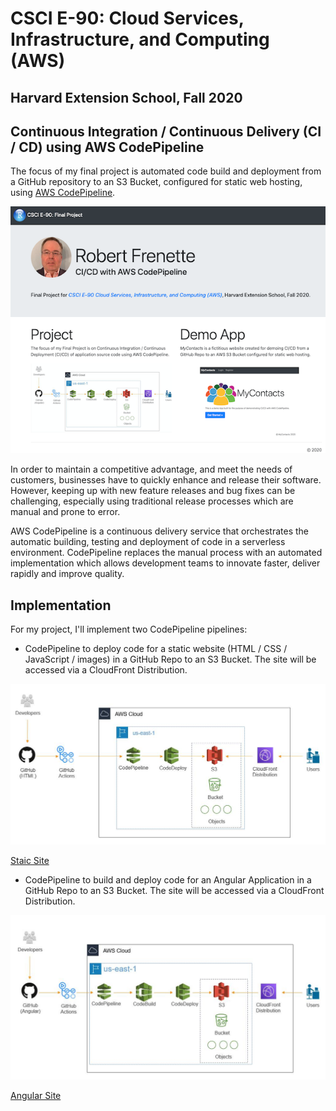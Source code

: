 # CSCI E-90: Cloud Services, Infrastructure, and Computing (AWS)
## Harvard Extension School, Fall 2020

## Continuous Integration / Continuous Delivery (CI / CD) using AWS CodePipeline

The focus of my final project is automated code build and deployment from a GitHub repository to an S3 Bucket, configured for static web hosting, using [AWS CodePipeline](https://aws.amazon.com/codepipeline/).

![Diagram](img/img_1.png?raw=true "Diagram")

In order to maintain a competitive advantage, and meet the needs of customers, businesses have to quickly enhance and release their software. However, keeping up with new feature releases and bug fixes can be challenging, especially using traditional release processes which are manual and prone to error.

AWS CodePipeline is a continuous delivery service that orchestrates the automatic building, testing and deployment of code in a serverless environment. CodePipeline replaces the manual process with an automated implementation which allows development teams to innovate faster, deliver rapidly and improve quality.


## Implementation
For my project, I'll implement two CodePipeline pipelines:

- CodePipeline to deploy code for a static website (HTML / CSS / JavaScript / images) in a GitHub Repo to an S3 Bucket. The site will be accessed via a CloudFront Distribution.

![Diagram](img/img_2.jpg?raw=true "Diagram")

[Staic Site](https://github.com/RobertFrenette/E-90_Final_Project/tree/master/MyContacts-static-demo)


- CodePipeline to build and deploy code for an Angular Application in a GitHub Repo to an S3 Bucket. The site will be accessed via a CloudFront Distribution.

![Diagram](img/img_3.jpg?raw=true "Diagram")


[Angular Site](https://github.com/RobertFrenette/E-90_Final_Project/tree/master/MyContacts-Angular-demo)
